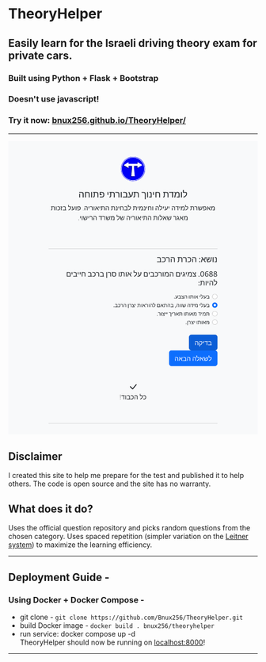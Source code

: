 # **TheoryHelper**
## Easily learn for the Israeli driving theory exam for private cars.
### Built using Python + Flask + Bootstrap
### Doesn't use javascript!
### Try it now: [bnux256.github.io/TheoryHelper/](https://bnux256.github.io/TheoryHelper/)
---

![demo image](/docs/images/demo.png)
## Disclaimer
I created this site to help me prepare for the test and published it to help others. The code is open source and the site has no warranty.

## What does it do?
Uses the official question repository and picks random questions from the chosen category. Uses spaced repetition (simpler variation on the [Leitner system](https://en.wikipedia.org/wiki/Leitner_system)) to maximize the learning efficiency.

---
## Deployment Guide - 
### Using Docker + Docker Compose - 
- git clone - `git clone https://github.com/Bnux256/TheoryHelper.git`
- build Docker image - `docker build . bnux256/theoryhelper`
- run service: docker compose up -d \
TheoryHelper should now be running on [localhost:8000](localhost:8000)!
---